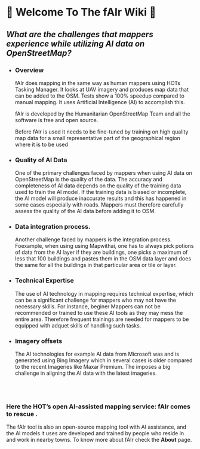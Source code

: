 # :hugs: Welcome To The fAIr Wiki :hugs:

## _**What are the challenges that mappers experience while utilizing AI data on OpenStreetMap?**_

- ### Overview
  fAIr does mapping in the same way as human mappers using HOTs Tasking Manager. It looks at UAV imagery and produces map data that can be added to the OSM. Tests show a 100% speedup compared to manual mapping. It uses Artificial Intelligence (AI) to accomplish this.

  fAIr is developed by the Humanitarian OpenStreetMap Team and all the software is free and open source.

  Before fAIr is used it needs to be fine-tuned by training on high quality map data for a small representative part of the geographical region where it is to be used
  
- ### Quality of AI Data
  One of the primary challenges faced by mappers when using AI data on OpenStreetMap is the quality of the data. The accuracy and completeness of AI data depends on the quality of the training data used to train the AI model. If the training data is biased or incomplete, the AI model will produce inaccurate results and this has happened in some cases especially with roads. Mappers must therefore carefully assess the quality of the AI data before adding it to OSM.
- ### Data integration process.
  Another challenge faced by mappers is the integration process. Foexample, when using using Mapwithai, one has to always pick potions of data from the AI layer if they are buildings, one picks a maximum of less that 100 buildings and pastes them in the OSM data layer and does the same for all the buildings in that particular area or tile or layer.
- ### Technical Expertise
  The use of AI technology in mapping requires technical expertise, which can be a significant challenge for mappers who may not have the necessary skills. For instance, beginer Mappers can not be recommended or trained to use these AI tools as they may mess the entire area. Therefore frequent trainings are needed for mappers to be equipped with adquet skills of handling such tasks.
- ### Imagery offsets
  The AI technologies for example AI data from Microsoft was and is generated using Bing Imagery which in several cases is older compared to the recent Imageries like Maxar Premium. The imposes a big challenge in aligning the AI data with the latest imageries.
<br>
<br>

### Here the HOT’s open AI-assisted mapping service: fAIr comes to rescue .
The fAIr tool is also an open-source mapping tool with AI assistance, and the AI models it uses are developed and trained by people who reside in and work in nearby towns. To know more about fAIr check the **About** page. 
  
